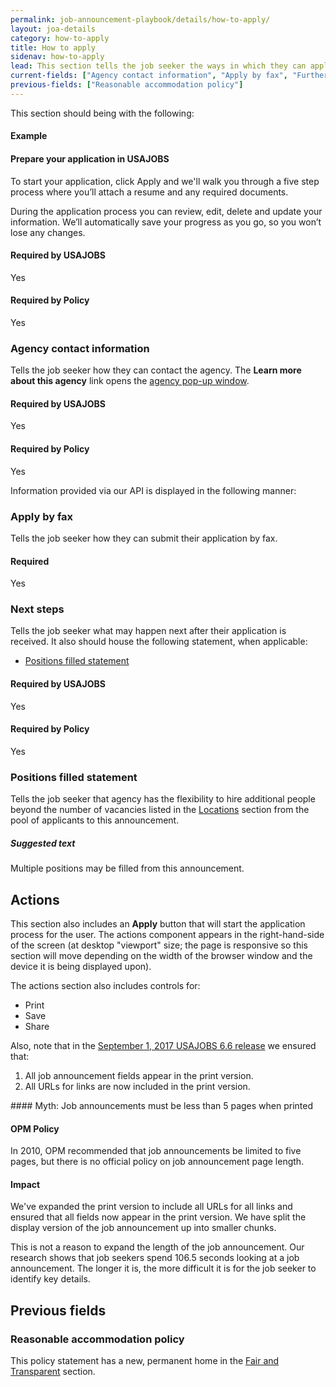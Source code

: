 ```yaml
---
permalink: job-announcement-playbook/details/how-to-apply/
layout: joa-details
category: how-to-apply
title: How to apply
sidenav: how-to-apply
lead: This section tells the job seeker the ways in which they can apply to this job.
current-fields: ["Agency contact information", "Apply by fax", "Further certification statement", "Positions filled statement", "Next steps"]
previous-fields: ["Reasonable accommodation policy"]
---
```


This section should being with the following:

#### Example

<div class="usajobs-recruitment-joa-playbook-details__suggested-text">
<h4>Prepare your application in USAJOBS</h4>
<p>
To start your application, click Apply and we'll walk you through a five step process where you’ll attach a resume and any required documents.
</p>
<p>
During the application process you can review, edit, delete and update your information. We’ll automatically save your progress as you go, so you won’t lose any changes.
</p>
</div>

<div class="usajobs-recruitment-joa-playbook-details__container">
<div class="usajobs-recruitment-joa-playbook-details__required-by-usajobs">
  <h4>Required by USAJOBS</h4>
  <p>Yes</p>
</div>
<div class="usajobs-recruitment-joa-playbook-details__required-by-policy">
  <h4>Required by Policy</h4>
  <p>Yes</p>
</div>
</div>


### Agency contact information

Tells the job seeker how they can contact the agency. The **Learn more about this agency** link opens the [agency pop-up window](../overview/#agency-modal---current-fields).

<div class="usajobs-recruitment-joa-playbook-details__container">
<div class="usajobs-recruitment-joa-playbook-details__required-by-usajobs">
  <h4>Required by USAJOBS</h4>
  <p>Yes</p>
</div>
<div class="usajobs-recruitment-joa-playbook-details__required-by-policy">
  <h4>Required by Policy</h4>
  <p>Yes</p>
</div>
</div>

Information provided via our API is displayed in the following manner:

<div class="usajobs-recruitment-joa-playbook-details__example-img">
<amp-img src="{{ site.baseurl }}/assets/images/job-announcement-playbook/agency-contact-info-v6.6.png"
  srcset="{{ site.baseurl }}/assets/images/job-announcement-playbook/agency-contact-info-v6.6.png 768w,
  {{ site.baseurl }}/assets/images/job-announcement-playbook/agency-contact-info-v6.6-SM.png 100w"
  width="692"
  height="376"
  layout="responsive"
  alt="Agency contact information v6.6 example"></amp-img>
</div>

### Apply by fax

Tells the job seeker how they can submit their application by fax.

#### Required
Yes

### Next steps

Tells the job seeker what may happen next after their application is received. It also should house the following statement, when applicable:

* [Positions filled statement](#positions-filled-statement)

<div class="usajobs-recruitment-joa-playbook-details__container">
<div class="usajobs-recruitment-joa-playbook-details__required-by-usajobs">
  <h4>Required by USAJOBS</h4>
  <p>Yes</p>
</div>
<div class="usajobs-recruitment-joa-playbook-details__required-by-policy">
  <h4>Required by Policy</h4>
  <p>Yes</p>
</div>
</div>

### Positions filled statement

Tells the job seeker that agency has the flexibility to hire additional people beyond the number of vacancies listed in the [Locations](../locations/#Vacancies) section from the pool of applicants to this announcement.

<div class="usajobs-recruitment-joa-playbook-details__suggested-text">
<h5>Suggested text</h5>
Multiple positions may be filled from this announcement.
</div>

## Actions

This section also includes an **Apply** button that will start the application process for the user. The actions component appears in the right-hand-side of the screen (at desktop "viewport" size; the page is responsive so this section will move depending on the width of the browser window and the device it is being displayed upon).

The actions section also includes controls for:

* Print
* Save
* Share

Also, note that in the [September 1, 2017 USAJOBS 6.6 release](../../release-notes/v6.6/) we ensured that:

1. All job announcement fields appear in the print version.
2. All URLs for links are now included in the print version.

<div class="usajobs-recruitment-joa-playbook-details__myth">
#### Myth: Job announcements must be less than 5 pages when printed

<div class="usajobs-recruitment-joa-playbook-details__container">
<div class="usajobs-recruitment-joa-playbook-details__do">
  <h4>OPM Policy</h4>
  <p>
    In 2010, OPM recommended that job announcements be limited to five pages, but there is no official policy on job announcement page length.
  </p>
</div>
<div class="usajobs-recruitment-joa-playbook-details__do-not">
  <h4>Impact</h4>
  <p>
    We've expanded the print version to include all URLs for all links and ensured that all fields now appear in the print version. We have split the display version of the job announcement up into smaller chunks.
  </p>
  <p>
    This is not a reason to expand the length of the job announcement. Our research shows that job seekers spend 106.5 seconds looking at a job announcement. The longer it is, the more difficult it is for the job seeker to identify key details.
  </p>
</div>
</div>
</div>

## Previous fields

### Reasonable accommodation policy

This policy statement has a new, permanent home in the [Fair and Transparent](../fair-and-transparent/) section.
